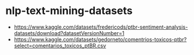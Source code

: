 # nlp-text-mining-datasets
* https://www.kaggle.com/datasets/fredericods/ptbr-sentiment-analysis-datasets/download?datasetVersionNumber=1
* https://www.kaggle.com/datasets/gedorneto/comentrios-toxicos-ptbr?select=comentarios_toxicos_ptBR.csv
